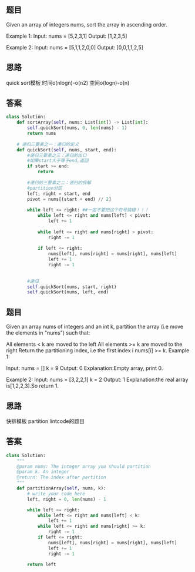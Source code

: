## 题目
Given an array of integers nums, sort the array in ascending order.

Example 1:
Input: nums = [5,2,3,1]
Output: [1,2,3,5]

Example 2:
Input: nums = [5,1,1,2,0,0]
Output: [0,0,1,1,2,5]

## 思路
quick sort模板
时间o(nlogn)-o(n2)
空间o(logn)-o(n)


## 答案
```python
class Solution:
    def sortArray(self, nums: List[int]) -> List[int]:
        self.quickSort(nums, 0, len(nums) - 1)
        return nums
    
    # 递归三要素之一：递归的定义    
    def quickSort(self, nums, start, end):
        #递归三要素之三：递归的出口
        #如果start大于等于end,返回
        if start >= end:
            return
        
        #递归的三要素之二：递归的拆解
        #partition分区 
        left, right = start, end
        pivot = nums[(start + end) // 2]
        
        while left <= right: ##一定不要把这个符号搞错！！！
            while left <= right and nums[left] < pivot:
                left += 1
                
            while left <= right and nums[right] > pivot:
                right -= 1
            
            if left <= right:
                nums[left], nums[right] = nums[right], nums[left]
                left += 1
                right -= 1
        
                        
        #递归        
        self.quickSort(nums, start, right)
        self.quickSort(nums, left, end)
 ```
 
## 题目
Given an array nums of integers and an int k, partition the array (i.e move the elements in "nums") such that:

All elements < k are moved to the left
All elements >= k are moved to the right
Return the partitioning index, i.e the first index i nums[i] >= k.
Example 1:

Input:
nums = []
k = 9
Output:
0
Explanation:Empty array, print 0.

Example 2:
Input:
nums = [3,2,2,1]
k = 2
Output:
1
Explanation:the real array is[1,2,2,3].So return 1.

## 思路
快排模板 partition
lintcode的题目

## 答案
``` Python
class Solution:
    """
    @param nums: The integer array you should partition
    @param k: An integer
    @return: The index after partition
    """
    def partitionArray(self, nums, k):
        # write your code here
        left, right = 0, len(nums) - 1

        while left <= right:
            while left <= right and nums[left] < k:
                left += 1
            while left <= right and nums[right] >= k:
                right -= 1
            if left <= right:
                nums[left], nums[right] = nums[right], nums[left]
                left += 1
                right -= 1
        
        return left
```
